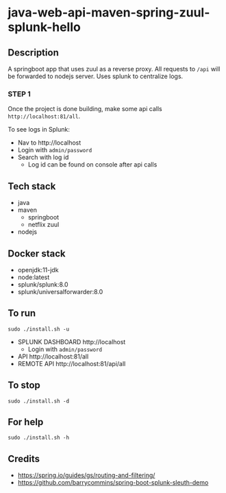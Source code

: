 # java-web-api-maven-spring-zuul-splunk-hello

## Description
A springboot app that uses zuul
as a reverse proxy. All requests
to `/api` will be forwarded to nodejs
server. Uses splunk to centralize logs.

### STEP 1
Once the project is done building, make
some api calls `http://localhost:81/all`.

To see logs in Splunk:
- Nav to http://localhost
- Login with `admin/password`
- Search with log id
  - Log id can be found on console after api calls

## Tech stack
- java
- maven
  - springboot
  - netflix zuul
- nodejs

## Docker stack
- openjdk:11-jdk
- node:latest
- splunk/splunk:8.0
- splunk/universalforwarder:8.0

## To run
`sudo ./install.sh -u`
- SPLUNK DASHBOARD http://localhost
  - Login with `admin/password`
- API http://localhost:81/all
- REMOTE API http://localhost:81/api/all

## To stop
`sudo ./install.sh -d`

## For help
`sudo ./install.sh -h`

## Credits
- https://spring.io/guides/gs/routing-and-filtering/
- https://github.com/barrycommins/spring-boot-splunk-sleuth-demo
